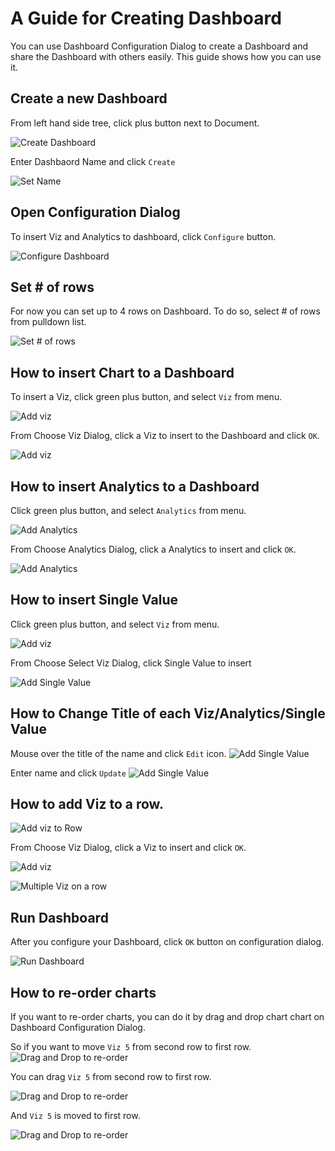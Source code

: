 # A Guide for Creating Dashboard

You can use Dashboard Configuration Dialog to create a Dashboard and share the Dashboard with others easily. This guide shows how you can use it.

## Create a new Dashboard

From left hand side tree, click plus button next to Document.

![](images/dashboard-create1.png "Create Dashboard")

Enter Dashbaord Name and click `Create`

![](images/dashboard-create-dialog.png "Set Name")

## Open Configuration Dialog

To insert Viz and Analytics to dashboard, click `Configure` button.

![](images/dashboard-configure.png "Configure Dashboard")

## Set # of rows

For now you can set up to 4 rows on Dashboard. To do so, select # of rows from pulldown list.

![](images/dashboard-set-num-rows.png "Set # of rows")

## How to insert Chart to a Dashboard

To insert a Viz, click green plus button, and select `Viz` from menu.

![](images/dashboard-add-viz1.png "Add viz")


From Choose Viz Dialog, click a Viz to insert to the Dashboard and click `OK`.

![](images/dashboard-viz-chooser.png "Add viz")


## How to insert Analytics to a Dashboard

Click green plus button, and select `Analytics` from menu.

![](images/dashboard-add-analytics1.png "Add Analytics")

From Choose Analytics Dialog, click a Analytics to insert and click `OK`.

![](images/dashboard-analytics-chooser.png "Add Analytics")


## How to insert Single Value

Click green plus button, and select `Viz` from menu.

![](images/dashboard-add-viz1.png "Add viz")

From Choose Select Viz Dialog, click Single Value to insert

![](images/dashboard-singlevalue-chooser.png "Add Single Value")

## How to Change Title of each Viz/Analytics/Single Value

Mouse over the title of the name and click `Edit` icon. 
![](images/dashboard-change-name.png "Add Single Value")

Enter name and click `Update`
![](images/dashboard-update-name.png "Add Single Value")


## How to add Viz to a row.

![](images/dashboard-add-viz-to-row.png "Add viz to Row")

From Choose Viz Dialog, click a Viz to insert and click `OK`.

![](images/dashboard-viz-chooser.png "Add viz")


![](images/dashboard-config-dialog-multi-viz.png "Multiple Viz on a row")


## Run Dashboard

After you configure your Dashboard, click `OK` button on configuration dialog.

![](images/run-dashboard.png "Run Dashboard")

## How to re-order charts

If you want to re-order charts, you can do it by drag and drop chart chart on Dashboard Configuration Dialog.

So if you want to move `Viz 5` from second row to first row.
![](images/dashbord-reorder-before.png "Drag and Drop to re-order")

You can drag `Viz 5` from second row to first row. 

![](images/dashboard-dnd-reorder.png "Drag and Drop to re-order")

And `Viz 5` is moved to first row.

![](images/dashboard-reorder-after.png "Drag and Drop to re-order")


